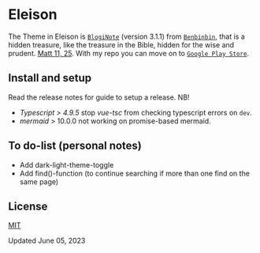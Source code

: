 # Eleison
The Theme in Eleison is [`BlogiNote`](https://github.com/Benbinbin/bloginote) (version 3.1.1) from [`Benbinbin`](https://github.com/Benbinbin), that is a hidden treasure, like the treasure in the Bible, hidden for the wise and prudent. [Matt 11, 25](https://no.bibelsite.com/matthew/11-25.htm). With my repo you can move on to [`Google Play Store`](https://play.google.com/console).

## Install and setup
Read the release notes for guide to setup a release.
NB! 
* _Typescript > 4.9.5_ stop _vue-tsc_ from checking typescript errors on `dev`.
* _mermaid_ > 10.0.0 not working on promise-based mermaid.

## To do-list (personal notes)
- Add dark-light-theme-toggle
- Add find()-function (to continue searching if more than one find on the same page)

## License
[MIT](./LICENSE)

Updated June 05, 2023

[//]: # (MDC-Tipbox-types: tip, announce, warning, fun, achieve, question, good, bad)
